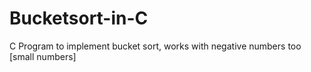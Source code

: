 # Bucketsort-in-C
C Program to implement bucket sort, works with negative numbers too [small numbers]
